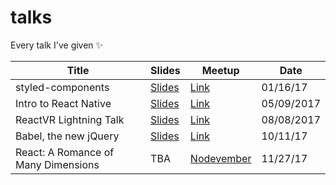 # talks
Every talk I've given ✨

| Title      | Slides     | Meetup    | Date   |
| ---------- | ---------- | --------- | ------ |
| styled-components | [Slides](./styled-components) | [Link](https://www.meetup.com/NashReact-Meetup/events/236608322/) | 01/16/17 |
| Intro to React Native | [Slides](./reactnative) | [Link](https://www.meetup.com/NashReact-Meetup/events/237819037/) | 05/09/2017 |
| ReactVR Lightning Talk | [Slides](./reactvr-lightning-talk) | [Link](https://www.meetup.com/NashReact-Meetup/events/237819057) | 08/08/2017 |
| Babel, the new jQuery | [Slides](./babel-compiler-talk) | [Link](https://www.meetup.com/nashjs/events/kfhvnnywnbpb) | 10/11/17 |
| React: A Romance of Many Dimensions | TBA | [Nodevember](http://nodevember.org/) | 11/27/17 |